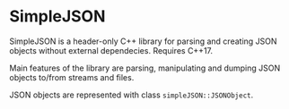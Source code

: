 # SimpleJSON

SimpleJSON is a header-only C++ library for parsing and creating JSON objects without external dependecies. Requires C++17.

Main features of the library are parsing, manipulating and dumping JSON objects to/from streams and files.

JSON objects are represented with class `simpleJSON::JSONObject`.

